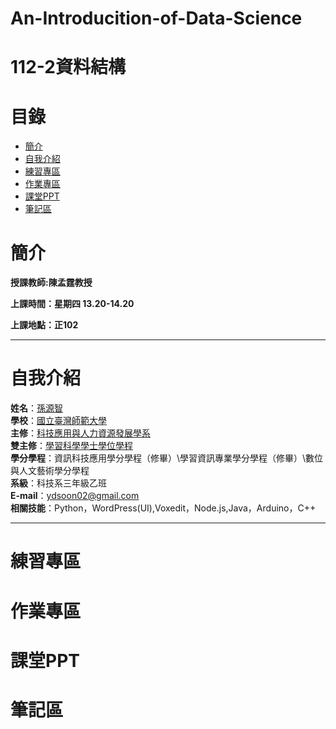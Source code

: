# An-Introducition-of-Data-Science
# 112-2資料結構
# 目錄
+ [簡介](https://github.com/yuancc12/An-Introducition-of-Data-Science/blob/main/README.md#%E7%B0%A1%E4%BB%8B)
+ [自我介紹](https://github.com/yuancc12/An-Introducition-of-Data-Science/blob/main/README.md#%E8%87%AA%E6%88%91%E4%BB%8B%E7%B4%B9)
+ [練習專區](https://github.com/yuancc12/An-Introducition-of-Data-Science/blob/main/README.md#%E7%B7%B4%E7%BF%92%E5%B0%88%E5%8D%80)
+ [作業專區](https://github.com/yuancc12/An-Introducition-of-Data-Science/blob/main/README.md#%E4%BD%9C%E6%A5%AD%E5%B0%88%E5%8D%80)
+ [課堂PPT](https://github.com/yuancc12/An-Introducition-of-Data-Science/blob/main/README.md#%E8%AA%B2%E5%A0%82ppt)
+ [筆記區](https://github.com/yuancc12/An-Introducition-of-Data-Science/blob/main/README.md#%E7%AD%86%E8%A8%98%E5%8D%80)
# 簡介
**授課教師:陳孟霆教授**

**上課時間：星期四 13.20-14.20**

**上課地點：正102**
***
# 自我介紹
**姓名**：[孫源智](https://yuancc12.github.io/web/mypages/)\
**學校**：[國立臺灣師範大學](https://www.ntnu.edu.tw/)\
**主修**：[科技應用與人力資源發展學系](https://www.tahrd.ntnu.edu.tw/)\
**雙主修**：[學習科學學士學位學程](https://www.upls.ntnu.edu.tw/)\
**學分學程**：資訊科技應用學分學程（修畢）\學習資訊專業學分學程（修畢）\數位與人文藝術學分學程\
**系級**：科技系三年級乙班\
**E-mail**：ydsoon02@gmail.com\
**相關技能**：Python，WordPress(UI),Voxedit，Node.js,Java，Arduino，C++
***
# 練習專區
# 作業專區
# 課堂PPT
# 筆記區


